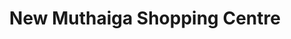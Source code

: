 ---
title: "New Muthaiga Shopping Centre"
url: /nairobi/new-muthaiga-shopping-centre/
shop: Einkaufszentrum
---